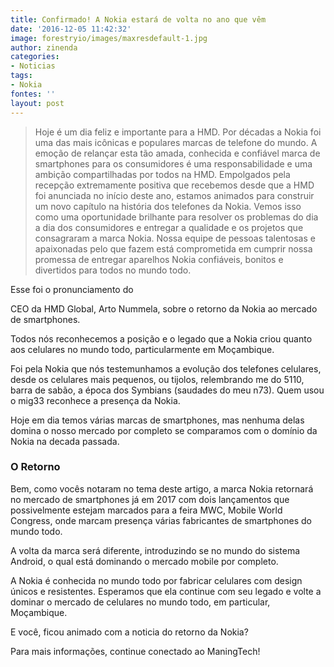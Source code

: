 ```yaml
---
title: Confirmado! A Nokia estará de volta no ano que vêm
date: '2016-12-05 11:42:32'
image: forestryio/images/maxresdefault-1.jpg
author: zinenda
categories:
- Noticias
tags:
- Nokia
fontes: ''
layout: post
---
```

> Hoje é um dia feliz e importante para a HMD. Por décadas a Nokia foi uma das mais icônicas e populares marcas de telefone do mundo. A emoção de relançar esta tão amada, conhecida e confiável marca de smartphones para os consumidores é uma responsabilidade e uma ambição compartilhadas por todos na HMD. Empolgados pela recepção extremamente positiva que recebemos desde que a HMD foi anunciada no início deste ano, estamos animados para construir um novo capítulo na história dos telefones da Nokia. Vemos isso como uma oportunidade brilhante para resolver os problemas do dia a dia dos consumidores e entregar a qualidade e os projetos que consagraram a marca Nokia. Nossa equipe de pessoas talentosas e apaixonadas pelo que fazem está comprometida em cumprir nossa promessa de entregar aparelhos Nokia confiáveis, bonitos e divertidos para todos no mundo todo.

Esse foi o pronunciamento do

CEO da HMD Global, Arto Nummela, sobre o retorno da Nokia ao mercado de smartphones.

Todos nós reconhecemos a posição e o legado que a Nokia criou quanto aos celulares no mundo todo, particularmente em Moçambique.

Foi pela Nokia que nós testemunhamos a evolução dos telefones celulares, desde os celulares mais pequenos, ou tijolos, relembrando me do 5110, barra de sabão, a época dos Symbians (saudades do meu n73). Quem usou o mig33 reconhece a presença da Nokia.

Hoje em dia temos várias marcas de smartphones, mas nenhuma delas domina o nosso mercado por completo se comparamos com o domínio da Nokia na decada passada.

### O Retorno

Bem, como vocês notaram no tema deste artigo, a marca Nokia retornará no mercado de smartphones já em 2017 com dois lançamentos que possivelmente estejam marcados para a feira MWC, Mobile World Congress, onde marcam presença várias fabricantes de smartphones do mundo todo.

A volta da marca será diferente, introduzindo se no mundo do sistema Android, o qual está dominando o mercado mobile por completo.

A Nokia é conhecida no mundo todo por fabricar celulares com design únicos e resistentes. Esperamos que ela continue com seu legado e volte a dominar o mercado de celulares no mundo todo, em particular, Moçambique.

E você, ficou animado com a noticia do retorno da Nokia?

Para mais informações, continue conectado ao ManingTech!